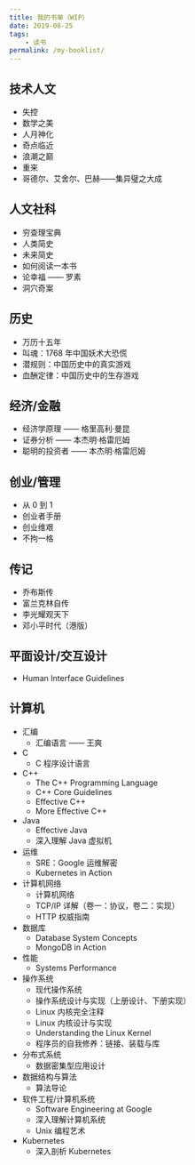 ```yaml
---
title: 我的书单（WIP）
date: 2019-08-25
tags:
    - 读书
permalink: /my-booklist/
---
```


## 技术人文

-   失控
-   数学之美
-   人月神化
-   奇点临近
-   浪潮之巅
-   重来
-   哥德尔、艾舍尔、巴赫——集异璧之大成

## 人文社科

-   穷查理宝典
-   人类简史
-   未来简史
-   如何阅读一本书
-   论幸福 —— 罗素
-   洞穴奇案

## 历史

-   万历十五年
-   叫魂：1768 年中国妖术大恐慌
-   潜规则：中国历史中的真实游戏
-   血酬定律：中国历史中的生存游戏

## 经济/金融

-   经济学原理 —— 格里高利·曼昆
-   证券分析 —— 本杰明·格雷厄姆
-   聪明的投资者 —— 本杰明·格雷厄姆

## 创业/管理

-   从 0 到 1
-   创业者手册
-   创业维艰
-   不拘一格

## 传记

-   乔布斯传
-   富兰克林自传
-   李光耀观天下
-   邓小平时代（港版）

## 平面设计/交互设计

-   Human Interface Guidelines

## 计算机

-   汇编
    -   汇编语言 —— 王爽
-   C
    -   C 程序设计语言
-   C++
    -   The C++ Programming Language
    -   C++ Core Guidelines
    -   Effective C++
    -   More Effective C++
-   Java
    -   Effective Java
    -   深入理解 Java 虚拟机
-   运维
    -   SRE：Google 运维解密
    -   Kubernetes in Action
-   计算机网络
    -   计算机网络
    -   TCP/IP 详解（卷一：协议，卷二：实现）
    -   HTTP 权威指南
-   数据库
    -   Database System Concepts
    -   MongoDB in Action
-   性能
    -   Systems Performance
-   操作系统
    -   现代操作系统
    -   操作系统设计与实现（上册设计、下册实现）
    -   Linux 内核完全注释
    -   Linux 内核设计与实现
    -   Understanding the Linux Kernel
    -   程序员的自我修养：链接、装载与库
-   分布式系统
    -   数据密集型应用设计
-   数据结构与算法
    -   算法导论
-   软件工程/计算机系统
    -   Software Engineering at Google
    -   深入理解计算机系统
    -   Unix 编程艺术
-   Kubernetes
    -   深入剖析 Kubernetes
